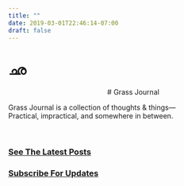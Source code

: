 ```yaml
---
title: ""
date: 2019-03-01T22:46:14-07:00
draft: false
---
```


# ഛ

<center>
# Grass Journal
</center>

Grass Journal is a collection of thoughts & things—       
Practical, impractical, and somewhere in between.  

&nbsp;
### [See The Latest Posts](/posts)  
### [Subscribe For Updates](/subscribe)
